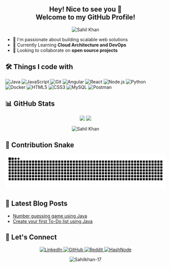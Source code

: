 <h2 align="center"> 
  Hey! Nice to see you 👋<br/>
  Welcome to my GitHub Profile!
</h2>

<!-- Banner -->
<div align="center">
<img src="https://readme-typing-svg.herokuapp.com?font=Press+Start+2P&size=18&pause=800&color=FFA500&width=800&lines=PLAYER%3A+SAHIL_KHAN;CLASS%3A+FULLSTACK_DEV;LEVEL%3A+99;XP%3A+999999%2F1000;WEAPONS%3A+JAVA%2C+ANGULAR%2C+REACT;ARMOR%3A+TYPESCRIPT%2BESLINT;POWERUPS%3A+%5B%2B%5D+MCA;BOSSES_DEFEATED%3A+LEGACY_CODE%2C+PROD_BUGS;MISSION%3A+BUILD_THE_FUTURE" alt="Sahil Khan" /> 
</div>

- 🔭 I'm passionate about building scalable web solutions
- 🌱 Currently Learning **Cloud Architecture and DevOps**
- 👯 Looking to collaborate on **open source projects**
<!-- - 💬 Ask me about **your favorite tech topic**
- ⚡ Fun fact: **I once [interesting fact]** -->


## 🛠 Things I code with

<!-- Tech stack icons with progress bars -->
![Java](https://img.shields.io/badge/-Java-000000?logo=java&logoColor=white)
![JavaScript](https://img.shields.io/badge/-JavaScript-000?&logo=JavaScript)
![Git](https://img.shields.io/badge/-Git-000?&logo=Git)
![Angular](https://img.shields.io/badge/-Angular-000000?logo=angular&logoColor=DD0031)
![React](https://img.shields.io/badge/-React-000?&logo=React)
![Node.js](https://img.shields.io/badge/-Node.js-000?&logo=node.js)
![Python](https://img.shields.io/badge/-Python-000?&logo=Python)
![Docker](https://img.shields.io/badge/-Docker-000?&logo=Docker)
![HTML5](https://img.shields.io/badge/-HTML5-000?&logo=HTML5)
![CSS3](https://img.shields.io/badge/-CSS3-000?&logo=CSS3)
![MySQL](https://img.shields.io/badge/-MySQL-000?&logo=MySQL)
![Postman](https://img.shields.io/badge/-Postman-000000?logo=postman&logoColor=FF6C37)



## 📊 GitHub Stats
<!-- Dynamic GitHub stats with custom theme -->
<div align="center">
  <img height="180em" src="https://github-readme-stats.vercel.app/api?username=Sahilkhan-17&show_icons=true&theme=radical&include_all_commits=true&count_private=true"/>
  <img height="180em" src="https://github-readme-stats.vercel.app/api/top-langs/?username=Sahilkhan-17&layout=compact&langs_count=7&theme=radical"/>
</div>

<!-- GitHub streak stats -->
<p align="center">
  <img src="https://github-readme-streak-stats.herokuapp.com/?user=Sahilkhan-17&theme=radical" alt="Sahil Khan" />
</p>


## 🐍 Contribution Snake

<!-- Snake eating your contributions -->
![Contribution Snake](https://github.com/Sahilkhan-17/Sahilkhan-17/raw/output/snake.svg)

## 📝 Latest Blog Posts

<!-- Dynamic blog posts from your RSS feed -->
<!-- Replace with your actual blog RSS feed -->
- [Number guessing game using Java](https://sahilkhan17.hashnode.dev/java-project-for-beginners)
- [Create your first To-Do list using Java](https://sahilkhan17.hashnode.dev/java-project-for-beginners-1)


## 🤝 Let's Connect
<!-- Social badges with custom icons -->
<p align="center"> 
  <a href="https://linkedin.com/in/sahilkhan17">
    <img src="https://img.shields.io/badge/LinkedIn-0077B5?style=for-the-badge&logo=linkedin&logoColor=white" alt="LinkedIn"/>
  </a>
  <a href="https://github.com/Sahilkhan-17">
    <img src="https://img.shields.io/badge/GitHub-100000?style=for-the-badge&logo=github&logoColor=white" alt="GitHub"/>
  </a>
  <a href="https://reddit.com/user/username">
    <img src="https://img.shields.io/badge/Reddit-FF4500?style=for-the-badge&logo=reddit&logoColor=white" alt="Reddit"/>
  </a> 
  <a href="https://hashnode.com/@SahilKhan17">
    <img src="https://img.shields.io/badge/HashNode-2962FF?style=for-the-badge&logo=hashnode&logoColor=white" alt="HashNode"/>
  </a>
</p>

<!-- Visitor counter -->
<p align="center"> 
  <img src="https://komarev.com/ghpvc/?username=Sahilkhan-17&label=Profile%20views&color=0e75b6&style=flat" alt="Sahilkhan-17" /> 
</p>
